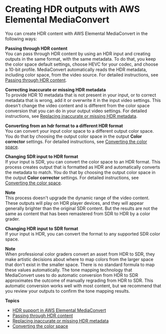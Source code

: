 # Creating HDR outputs with AWS Elemental MediaConvert<a name="hdr"></a>

You can create HDR content with AWS Elemental MediaConvert in the following ways:

**Passing through HDR content**  
You can pass through HDR content by using an HDR input and creating outputs in the same format, with the same metadata\. To do that, you keep the color space default settings, choose HEVC for your codec, and choose a 10\-bit profile\. MediaConvert automatically reads the HDR metadata, including color space, from the video source\. For detailed instructions, see [Passing through HDR content](passing-through-hdr-content.md)\.

**Correcting inaccurate or missing HDR metadata**  
To provide HDR 10 metadata that is not present in your input, or to correct metadata that is wrong, add it or overwrite it in the input video settings\. This doesn't change the video content and is different from the color space conversion that you can do in your output video settings\. For detailed instructions, see [Replacing inaccurate or missing HDR metadata](replacing-inaccurate-or-missing-hdr-metadata.md)\.

**Converting from an hdr format to a different HDR format**  
You can convert your input color space to a different output color space\. You do that by choosing the output color space in the output **Color corrector** settings\. For detailed instructions, see [Converting the color space](converting-the-color-space.md)\.

**Changing SDR input to HDR format**  
If your input is SDR, you can convert the color space to an HDR format\. This process creates output that is formatted as HDR and automatically converts the metadata to match\. You do that by choosing the output color space in the output **Color corrector** settings\. For detailed instructions, see [Converting the color space](converting-the-color-space.md)\.

**Note**  
This process doesn't upgrade the dynamic range of the video content\. These outputs will play on HDR player devices, and they will appear generally brighter than the original SDR content\. But the results are not the same as content that has been remastered from SDR to HDR by a color grader\.

**Changing HDR input to SDR format**  
If your input is HDR, you can convert the format to any supported SDR color space\.

**Note**  
When professional color graders convert an asset from HDR to SDR, they make artistic decisions about where to map colors from the larger space that don't exist in the smaller space\. There is no standard formula to map these values automatically\. The tone mapping technology that MediaConvert uses to do automatic conversion from HDR to SDR approximates the outcome of manually regrading from HDR to SDR\. This automatic conversion works well with most content, but we recommend that you review your outputs to confirm the tone mapping results\.

**Topics**
+ [HDR support in AWS Elemental MediaConvert](hdr-support.md)
+ [Passing through HDR content](passing-through-hdr-content.md)
+ [Replacing inaccurate or missing HDR metadata](replacing-inaccurate-or-missing-hdr-metadata.md)
+ [Converting the color space](converting-the-color-space.md)